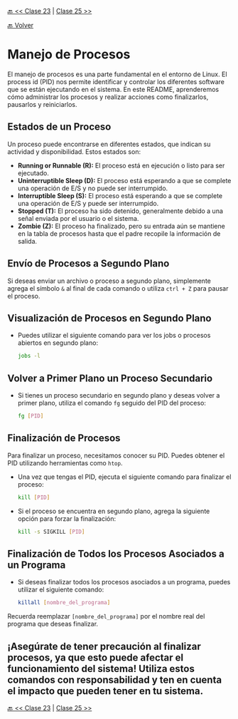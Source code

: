 [🔙 << Clase 23](../23_Class/23_Class.md) | [Clase 25 >>](../25_class/25_Class.md)

[🔙 Volver](../README.md)


# Manejo de Procesos

El manejo de procesos es una parte fundamental en el entorno de Linux. El process id (PID) nos permite identificar y controlar los diferentes software que se están ejecutando en el sistema. En este README, aprenderemos cómo administrar los procesos y realizar acciones como finalizarlos, pausarlos y reiniciarlos.

## Estados de un Proceso

Un proceso puede encontrarse en diferentes estados, que indican su actividad y disponibilidad. Estos estados son:

- **Running or Runnable (R):** El proceso está en ejecución o listo para ser ejecutado.
- **Uninterruptible Sleep (D):** El proceso está esperando a que se complete una operación de E/S y no puede ser interrumpido.
- **Interruptible Sleep (S):** El proceso está esperando a que se complete una operación de E/S y puede ser interrumpido.
- **Stopped (T):** El proceso ha sido detenido, generalmente debido a una señal enviada por el usuario o el sistema.
- **Zombie (Z):** El proceso ha finalizado, pero su entrada aún se mantiene en la tabla de procesos hasta que el padre recopile la información de salida.

## Envío de Procesos a Segundo Plano

Si deseas enviar un archivo o proceso a segundo plano, simplemente agrega el símbolo `&` al final de cada comando o utiliza ` ctrl + Z ` para pausar el proceso.

## Visualización de Procesos en Segundo Plano

- Puedes utilizar el siguiente comando para ver los jobs o procesos abiertos en segundo plano:
    ```bash
    jobs -l
    ```

## Volver a Primer Plano un Proceso Secundario

- Si tienes un proceso secundario en segundo plano y deseas volver a primer plano, utiliza el comando `fg` seguido del PID del proceso:
    ```bash
    fg [PID]
    ```


## Finalización de Procesos

Para finalizar un proceso, necesitamos conocer su PID. Puedes obtener el PID utilizando herramientas como `htop`. 
- Una vez que tengas el PID, ejecuta el siguiente comando para finalizar el proceso:
    ```bash
    kill [PID]
    ```

- Si el proceso se encuentra en segundo plano, agrega la siguiente opción para forzar la finalización:
    ```bash
    kill -s SIGKILL [PID]
    ```


## Finalización de Todos los Procesos Asociados a un Programa

- Si deseas finalizar todos los procesos asociados a un programa, puedes utilizar el siguiente comando:
    ```bash
    killall [nombre_del_programa]
    ```

Recuerda reemplazar `[nombre_del_programa]` por el nombre real del programa que deseas finalizar.

## ¡Asegúrate de tener precaución al finalizar procesos, ya que esto puede afectar el funcionamiento del sistema! Utiliza estos comandos con responsabilidad y ten en cuenta el impacto que pueden tener en tu sistema.


[🔙 << Clase 23](../23_Class/23_Class.md) | [Clase 25 >>](../25_class/25_Class.md)


